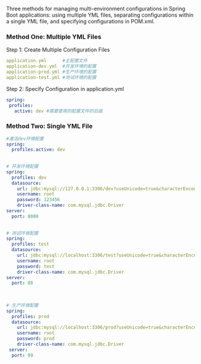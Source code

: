 
Three methods for managing multi-environment configurations in Spring Boot applications: using multiple YML files, separating configurations within a single YML file, and specifying configurations in POM.xml. 

### Method One: Multiple YML Files

Step 1: Create Multiple Configuration Files
```yaml
application.yml      #主配置文件
application-dev.yml  #开发环境的配置
application-prod.yml #生产环境的配置
application-test.yml #测试环境的配置
```

Step 2: Specify Configuration in application.yml
```yaml
spring:
 profiles:
   active: dev #需要使用的配置文件的后缀
```  

### Method Two: Single YML File

```yaml
#激活dev环境配置
spring:
  profiles.active: dev
 
 
# 开发环境配置
spring:
  profiles: dev
  datasource:
    url: jdbc:mysql://127.0.0.1:3306/dev?useUnicode=true&characterEncoding=utf-8&useSSL=true&serverTimezone=UTC
    username: root
    password: 123456
    driver-class-name: com.mysql.jdbc.Driver
server:
  port: 8080
 
 
# 测试环境配置
spring:
  profiles: test
  datasource:
    url: jdbc:mysql://localhost:3306/test?useUnicode=true&characterEncoding=utf-8&useSSL=true&serverTimezone=UTC
    username: root
    password: test
    driver-class-name: com.mysql.jdbc.Driver
server:
  port: 88
 
 
 
# 生产环境配置
spring:
  profiles: prod
  datasource:
    url: jdbc:mysql://localhost:3306/prod?useUnicode=true&characterEncoding=utf-8&useSSL=true&serverTimezone=UTC
    username: root
    password: prod
    driver-class-name: com.mysql.jdbc.Driver
 server:
  port: 99
```

